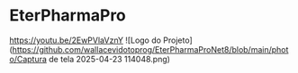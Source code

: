 # EterPharmaPro
https://youtu.be/2EwPVlaVznY
![Logo do Projeto](https://github.com/wallacevidotoprog/EterPharmaProNet8/blob/main/photo/Captura de tela 2025-04-23 114048.png)